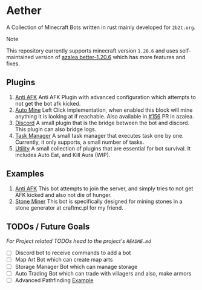# Aether
A Collection of Minecraft Bots written in rust mainly developed for `2b2t.org`.

> [!NOTE]
> This repository currently supports minecraft version `1.20.6` and uses self-maintained version of [azalea better-1.20.6](https://github.com/as1100k-forks/azalea.git)
> which has more features and fixes.

## Plugins
1. [Anti AFK](./plugins/anti-afk) Anti AFK Plugin with advanced configuration which attempts to not get the bot afk kicked.
2. [Auto Mine](./plugins/auto-mine) Left Click implementation, when enabled this block will mine anything it is looking at
if reachable. Also available in [#156](https://github.com/azalea-rs/azalea/pull/156) PR in azalea.
3. [Discord](./plugins/discord) A small plugin that is the bridge between the bot and discord. This plugin can also bridge
logs.
4. [Task Manager](./plugins/task-manager) A small task manager that executes task one by one. Currently, it only supports,
a small number of tasks.
5. [Utility](./plugins/utility) A small collection of plugins that are essential for bot survival. It includes Auto Eat, and
Kill Aura (WIP).

## Examples
1. [Anti AFK](./examples/anti-afk) This bot attempts to join the server, and simply tries to not get AFK kicked and also
    not die of hunger.
2. [Stone Miner](./examples/stone-miner) This bot is specifically designed for mining stones in a stone generator at
craftmc.pl for my friend.

## TODOs / Future Goals
_For Project related TODOs head to the project's `README.md`_

- [ ] Discord bot to receive commands to add a bot
- [ ] Map Art Bot which can create map arts
- [ ] Storage Manager Bot which can manage storage
- [ ] Auto Trading Bot which can trade with villagers and also, make armors
- [ ] Advanced Pathfinding [Example](https://github.com/adepierre/Botcraft/blob/master/Visuals/pathfinding_climb.gif)

